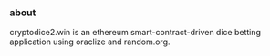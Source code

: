 ### about

cryptodice2.win is an ethereum smart-contract-driven dice betting application using oraclize and random.org. 
